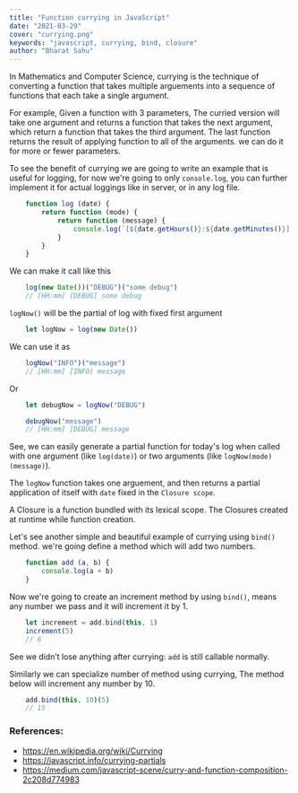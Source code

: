 ```yaml
---
title: "Function currying in JavaScript"
date: "2021-03-29"
cover: "currying.png"
keywords: "javascript, currying, bind, closure"
author: "Bharat Sahu"
---
```


In Mathematics and Computer Science, currying is the technique of converting a function that takes multiple arguements into a sequence of functions that each take a single argument.

For example, Given a function with 3 parameters, The curried version will take one argument and returns a function that takes the next argument, which return a function that takes the third argument. The last function returns the result of applying function to all of the arguments. we can do it for more or fewer parameters.

To see the benefit of currying we are going to write an example that is useful for logging, for now we're going to only `console.log`, you can further implement it for actual loggings like in server, or in any log file.

```js
    function log (date) {
        return function (mode) {
            return function (message) {
                console.log(`[${date.getHours()}:${date.getMinutes()}] [${mode}] ${message}`)
            }
        }
    }
```

We can make it call like this

```js
    log(new Date())("DEBUG")("some debug")
    // [HH:mm] [DEBUG] some debug
```

`logNow()` will be the partial of log with fixed first argument

```js
    let logNow = log(new Date())
```

We can use it as

```js
    logNow("INFO")("message")
    // [HH:mm] [INFO] message
```

Or

```js
    let debugNow = logNow("DEBUG")

    debugNow("message")
    // [HH:mm] [DEBUG] message
```

See, we can easily generate a partial function for today's log when called with one argument (like `log(date)`) or two arguments (like `logNow(mode)(message)`).

The `logNow` function takes one arguement, and then returns a partial application of itself with `date` fixed in the `Closure scope`.

A Closure is a function bundled with its lexical scope. The Closures created at runtime while function creation.

Let's see another simple and beautiful example of currying using `bind()` method. we're going define a method which will add two numbers.

```js
    function add (a, b) {
        console.log(a + b)
    }
```
Now we're going to create an increment method by using `bind()`, means any number we pass and it will increment it by 1.

```js
    let increment = add.bind(this, 1)
    increment(5)
    // 6
```
See we didn’t lose anything after currying: `add` is still callable normally.

Similarly we can specialize number of method using currying, The method below will increment any number by 10.

```js
    add.bind(this, 10)(5)
    // 15
```

### References:
- https://en.wikipedia.org/wiki/Currying
- https://javascript.info/currying-partials
- https://medium.com/javascript-scene/curry-and-function-composition-2c208d774983